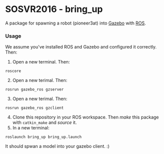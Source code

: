 # SOSVR2016 - bring_up
A package for spawning a robot (pioneer3at) into [Gazebo](http://gazebosim.org) with [ROS](http://www.ros.org).
### Usage
We assume you've installed ROS and Gazebo and configured it correctly. Then:
1. Open a new terminal. Then:
```
roscore
```
2. Open a new terimal. Then:

```
rosrun gazebo_ros gzserver
``` 
3. Open a new terimal. Then:

```
rosrun gazebo_ros gzclient
``` 
4. Clone this repository in your ROS workspace. Then *make* this package with `catkin_make` and *source* it.
5. In a new terminal:
```
roslaunch bring_up bring_up.launch
```
It should spwan a model into your gazebo client. :)
